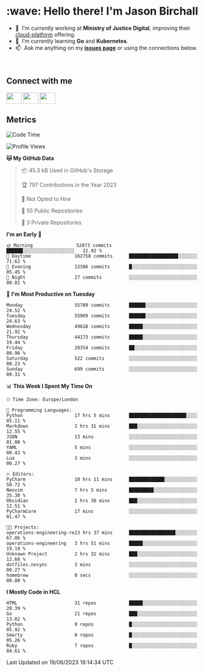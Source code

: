 <h1 align="left" id="jason-title">:wave: Hello there! I'm Jason Birchall</h1>

- :office: &nbsp;I'm currently working at **Ministry of Justice Digital**, improving their [cloud-platform](https://github.com/ministryofjustice/cloud-platform) offering.
- :seedling: &nbsp;I’m currently learning **Go** and **Kubernetes**.
- :mailbox: &nbsp;Ask me anything on my **[issues page]** or using the connections below.


<br>

<h2>Connect with me</h2>
<p>
<a href="https://twitter.com/jsonBirchall" target="blank"><img align="center" src="https://cdn.jsdelivr.net/npm/simple-icons@3.0.1/icons/twitter.svg" alt="" height="30" width="40" /></a>
<a href="https://keybase.io/json0" target="blank"><img align="center" src="https://cdn.jsdelivr.net/npm/simple-icons@3.0.1/icons/keybase.svg" alt="" height="30" width="40" /></a>
<a href="https://www.reddit.com/user/kakorate" target="blank"><img align="center" src="https://cdn.jsdelivr.net/npm/simple-icons@3.0.1/icons/reddit.svg" alt="" height="30" width="40" /></a>
</p>

<h2>Metrics</h2>

<!--START_SECTION:waka-->
![Code Time](http://img.shields.io/badge/Code%20Time-1%2C094%20hrs%2043%20mins-blue)

![Profile Views](http://img.shields.io/badge/Profile%20Views-0-blue)

**🐱 My GitHub Data** 

> 📦 45.3 kB Used in GitHub's Storage 
 > 
> 🏆 797 Contributions in the Year 2023
 > 
> 🚫 Not Opted to Hire
 > 
> 📜 55 Public Repositories 
 > 
> 🔑 3 Private Repositories 
 > 
**I'm an Early 🐤** 

```text
🌞 Morning                52073 commits       ██████░░░░░░░░░░░░░░░░░░░   22.92 % 
🌆 Daytime                162758 commits      ██████████████████░░░░░░░   71.62 % 
🌃 Evening                12386 commits       █░░░░░░░░░░░░░░░░░░░░░░░░   05.45 % 
🌙 Night                  27 commits          ░░░░░░░░░░░░░░░░░░░░░░░░░   00.01 % 
```
📅 **I'm Most Productive on Tuesday** 

```text
Monday                   55709 commits       ██████░░░░░░░░░░░░░░░░░░░   24.52 % 
Tuesday                  55969 commits       ██████░░░░░░░░░░░░░░░░░░░   24.63 % 
Wednesday                49818 commits       █████░░░░░░░░░░░░░░░░░░░░   21.92 % 
Thursday                 44173 commits       █████░░░░░░░░░░░░░░░░░░░░   19.44 % 
Friday                   20354 commits       ██░░░░░░░░░░░░░░░░░░░░░░░   08.96 % 
Saturday                 522 commits         ░░░░░░░░░░░░░░░░░░░░░░░░░   00.23 % 
Sunday                   699 commits         ░░░░░░░░░░░░░░░░░░░░░░░░░   00.31 % 
```


📊 **This Week I Spent My Time On** 

```text
🕑︎ Time Zone: Europe/London

💬 Programming Languages: 
Python                   17 hrs 5 mins       █████████████████████░░░░   85.11 % 
Markdown                 2 hrs 31 mins       ███░░░░░░░░░░░░░░░░░░░░░░   12.55 % 
JSON                     13 mins             ░░░░░░░░░░░░░░░░░░░░░░░░░   01.08 % 
YAML                     5 mins              ░░░░░░░░░░░░░░░░░░░░░░░░░   00.43 % 
Lua                      3 mins              ░░░░░░░░░░░░░░░░░░░░░░░░░   00.27 % 

🔥 Editors: 
PyCharm                  10 hrs 11 mins      █████████████░░░░░░░░░░░░   50.72 % 
Neovim                   7 hrs 5 mins        █████████░░░░░░░░░░░░░░░░   35.30 % 
Obsidian                 2 hrs 30 mins       ███░░░░░░░░░░░░░░░░░░░░░░   12.51 % 
PyCharmCore              17 mins             ░░░░░░░░░░░░░░░░░░░░░░░░░   01.47 % 

🐱‍💻 Projects: 
operations-engineering-re13 hrs 37 mins      █████████████████░░░░░░░░   67.86 % 
operations-engineering   3 hrs 51 mins       █████░░░░░░░░░░░░░░░░░░░░   19.19 % 
Unknown Project          2 hrs 32 mins       ███░░░░░░░░░░░░░░░░░░░░░░   12.68 % 
dotfiles.nosync          3 mins              ░░░░░░░░░░░░░░░░░░░░░░░░░   00.27 % 
homebrew                 0 secs              ░░░░░░░░░░░░░░░░░░░░░░░░░   00.00 % 
```

**I Mostly Code in HCL** 

```text
HTML                     31 repos            █████░░░░░░░░░░░░░░░░░░░░   20.39 % 
Go                       21 repos            ███░░░░░░░░░░░░░░░░░░░░░░   13.82 % 
Python                   9 repos             █░░░░░░░░░░░░░░░░░░░░░░░░   05.92 % 
Smarty                   8 repos             █░░░░░░░░░░░░░░░░░░░░░░░░   05.26 % 
Ruby                     7 repos             █░░░░░░░░░░░░░░░░░░░░░░░░   04.61 % 
```




 Last Updated on 19/06/2023 19:14:34 UTC
<!--END_SECTION:waka-->

<!-- links -->

[issues page]: https://github.com/jasonBirchall/jasonBirchall/issues "jasonBirchall/issues"
